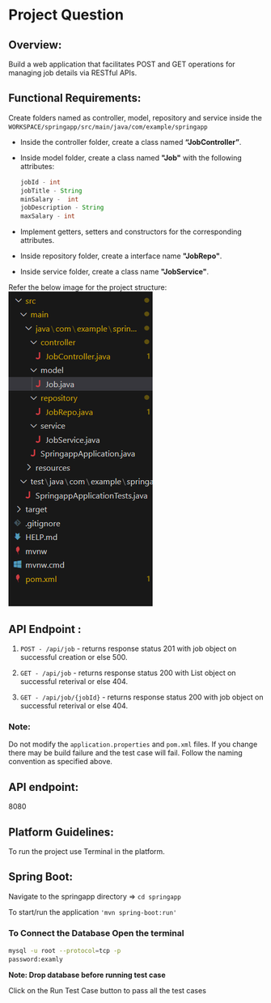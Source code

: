 # Project Question

## Overview:

Build a web application that facilitates POST and GET  operations for managing job details via RESTful APIs.


## Functional Requirements:

Create  folders named as controller, model, repository and service inside the `WORKSPACE/springapp/src/main/java/com/example/springapp`

- Inside the controller folder, create a class   named **“JobController”**.

- Inside model folder, create a class named **"Job"**  with the following attributes:

    ```java
    jobId - int
    jobTitle - String 
    minSalary -  int 
    jobDescription - String 
    maxSalary - int 
    ```

- Implement getters, setters and constructors for the corresponding attributes.

- Inside repository folder, create a interface  name **"JobRepo"**.

- Inside service folder, create a class  name **"JobService"**.



Refer the below image for the project structure:
![alt text](image.png)


## API Endpoint :

1. `POST - /api/job` - returns response status 201 with job object on successful creation or else 500. 

2. `GET - /api/job` - returns response status 200 with List <Job> object on successful reterival or else 404.

3. `GET - /api/job/{jobId}` - returns response status 200 with job object on successful reterival or else 404.



### Note:

Do not modify the `application.properties` and `pom.xml` files. If you change there may be build failure and the test case will fail. Follow the naming convention as specified above.



## API endpoint:

8080

## Platform Guidelines:

To run the project use Terminal in the platform.


## Spring Boot:

Navigate to the springapp directory => `cd springapp`

To start/run the application `'mvn spring-boot:run'`



### To Connect the Database Open the terminal

```sh
mysql -u root --protocol=tcp -p
password:examly
```


**Note: Drop database before running test case**


Click on the Run Test Case button to pass all the test cases

